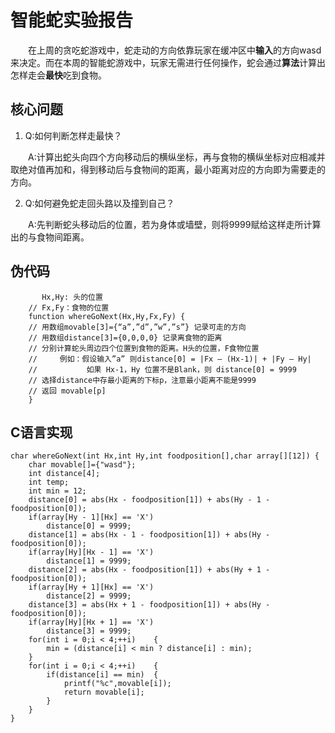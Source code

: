 # 智能蛇实验报告
&emsp;&emsp;在上周的贪吃蛇游戏中，蛇走动的方向依靠玩家在缓冲区中**输入**的方向wasd来决定。而在本周的智能蛇游戏中，玩家无需进行任何操作，蛇会通过**算法**计算出怎样走会**最快**吃到食物。

## 核心问题
1. Q:如何判断怎样走最快？

&emsp;&emsp;A:计算出蛇头向四个方向移动后的横纵坐标，再与食物的横纵坐标对应相减并取绝对值再加和，得到移动后与食物间的距离，最小距离对应的方向即为需要走的方向。

2. Q:如何避免蛇走回头路以及撞到自己？

&emsp;&emsp;A:先判断蛇头移动后的位置，若为身体或墙壁，则将9999赋给这样走所计算出的与食物间距离。

## 伪代码
````
       Hx,Hy: 头的位置
    // Fx,Fy：食物的位置
	function whereGoNext(Hx,Hy,Fx,Fy) {
	// 用数组movable[3]={“a”,”d”,”w”,”s”} 记录可走的方向
	// 用数组distance[3]={0,0,0,0} 记录离食物的距离
	// 分别计算蛇头周边四个位置到食物的距离。H头的位置，F食物位置
	//     例如：假设输入”a” 则distance[0] = |Fx – (Hx-1)| + |Fy – Hy|
	//           如果 Hx-1，Hy 位置不是Blank，则 distance[0] = 9999
	// 选择distance中存最小距离的下标p，注意最小距离不能是9999
	// 返回 movable[p]
	}
````

## C语言实现
````
char whereGoNext(int Hx,int Hy,int foodposition[],char array[][12])	{
	char movable[]={"wasd"};
	int distance[4];
	int temp;
	int min = 12;
	distance[0] = abs(Hx - foodposition[1]) + abs(Hy - 1 - foodposition[0]);
	if(array[Hy - 1][Hx] == 'X')
		distance[0] = 9999;
	distance[1] = abs(Hx - 1 - foodposition[1]) + abs(Hy - foodposition[0]);
	if(array[Hy][Hx - 1] == 'X')
		distance[1] = 9999;
	distance[2] = abs(Hx - foodposition[1]) + abs(Hy + 1 - foodposition[0]);
	if(array[Hy + 1][Hx] == 'X')
		distance[2] = 9999;
	distance[3] = abs(Hx + 1 - foodposition[1]) + abs(Hy - foodposition[0]);
	if(array[Hy][Hx + 1] == 'X')
		distance[3] = 9999;
	for(int i = 0;i < 4;++i)	{
		min = (distance[i] < min ? distance[i] : min);
	} 
	for(int i = 0;i < 4;++i)	{
		if(distance[i] == min)	{
			printf("%c",movable[i]);
			return movable[i];
		}
	}
}
